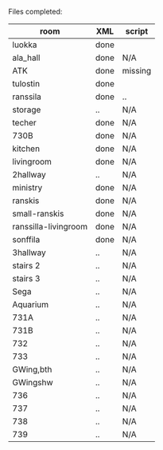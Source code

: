 Files completed:

|        room        |   XML  | script |
|--------------------|--------|--------|
|luokka              |  done  |        |
|ala_hall            |  done  |   N/A  |
|ATK                 |  done  | missing|
|tulostin            |  done  |        |
|ranssila            |  done  |    ..  |
|storage             |   ..   |   N/A  |
|techer              |  done  |   N/A  |
|730B                |  done  |   N/A  |
|kitchen             |  done  |   N/A  |
|livingroom          |  done  |   N/A  |
|2hallway            |   ..   |   N/A  |
|ministry            |  done  |   N/A  |
|ranskis             |  done  |   N/A  |
|small-ranskis       |  done  |   N/A  |
|ranssilla-livingroom|  done  |   N/A  | 
|sonffila            |  done  |   N/A  | 
|3hallway            |   ..   |   N/A  |
|stairs 2            |  ..    | N/A    |
|stairs 3            |  ..    | N/A    |
|Sega                |  ..    | N/A    |
|Aquarium            |  ..    | N/A    |
|731A                |  ..    | N/A    |
|731B                |  ..    | N/A    |
|732                 |  ..    | N/A    |
|733                 |  ..    | N/A    |
|GWing,bth           |  ..    | N/A    |
|GWingshw            |  ..    | N/A    |
|736                 |  ..    | N/A    |
|737                 |  ..    | N/A    |
|738                 |  ..    | N/A    |
|739                 |  ..    | N/A    |

